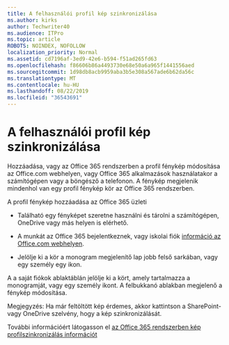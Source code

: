 ```yaml
---
title: A felhasználói profil kép szinkronizálása
ms.author: kirks
author: Techwriter40
ms.audience: ITPro
ms.topic: article
ROBOTS: NOINDEX, NOFOLLOW
localization_priority: Normal
ms.assetid: cd7196af-3ed9-42e6-b594-f51ad265fd63
ms.openlocfilehash: f86606b86a4493730e68e50a6a965f1441556aed
ms.sourcegitcommit: 1d98db8acb9959aba3b5e308a567ade6b62da56c
ms.translationtype: MT
ms.contentlocale: hu-HU
ms.lasthandoff: 08/22/2019
ms.locfileid: "36543691"
---
```

# <a name="sync-a-users-profile-picture"></a>A felhasználói profil kép szinkronizálása

Hozzáadása, vagy az Office 365 rendszerben a profil fénykép módosítása az Office.com webhelyen, vagy Office 365 alkalmazások használatakor a számítógépen vagy a böngésző a telefonon. A fénykép megjelenik mindenhol van egy profil fénykép kör az Office 365 rendszerben.

A profil fénykép hozzáadása az Office 365 üzleti

- Található egy fényképet szeretne használni és tárolni a számítógépen, OneDrive vagy más helyen is elérhető.

- A munkát az Office 365 bejelentkeznek, vagy iskolai fiók [információ az Office.com webhelyen](http://www.office.com).

- Jelölje ki a kör a monogram megjelenítő lap jobb felső sarkában, vagy egy személy egy ikon.

A a saját fiókok ablaktáblán jelölje ki a kört, amely tartalmazza a monogramját, vagy egy személy ikont. A felbukkanó ablakban megjelenő a fénykép módosítása.

Megjegyzés: Ha már feltöltött kép érdemes, akkor kattintson a SharePoint- vagy OneDrive szelvény, hogy a kép szinkronizálását.

További információért látogasson el [az Office 365 rendszerben kép profilszinkronizálás információt](https://support.office.com/article/information-about-profile-picture-synchronization-in-office-365-20594d76-d054-4af4-a660-401133e3d48a?ui=en-US&amp;rs=en-US&amp;ad=US)

